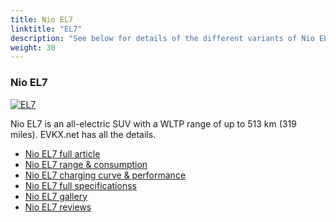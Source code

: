 ```yaml
---
title: Nio EL7
linktitle: "EL7"
description: "See below for details of the different variants of Nio EL7"
weight: 30
---
```

### Nio EL7

<a href="el7/"><img src="https://media.evkx.net/multimedia/models/nio/el7/el7/main_1_st.jpg" class="img-fluid" alt="EL7" ></a>

Nio EL7 is an all-electric SUV with a WLTP range of up to 513 km (319 miles). EVKX.net has all the details. 

- [Nio EL7 full article](el7/)
- [Nio EL7 range & consumption](el7/rangeandconsumption/)
- [Nio EL7 charging curve & performance](el7/chargingcurve/)
- [Nio EL7 full specificationss](el7/specifications/)
- [Nio EL7 gallery](el7/gallery/)
- [Nio EL7 reviews](el7/reviews/)

